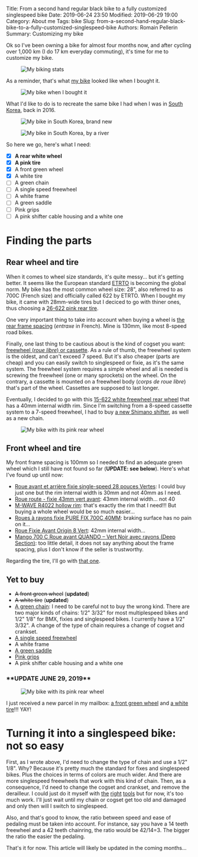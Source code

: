 Title: From a second hand regular black bike to a fully customized singlespeed bike
Date: 2019-06-24 23:50
Modified: 2019-06-29 19:00
Category: About me
Tags: bike
Slug: from-a-second-hand-regular-black-bike-to-a-fully-customized-singlespeed-bike
Authors: Romain Pellerin
Summary: Customizing my bike

Ok so I've been owning a bike for almost four months now, and after cycling over 1,000 km (I do 17 km everyday commuting), it's time for me to customize my bike.

<figure class="center"><img alt="My biking stats" src="{filename}/images/bike-app.jpg" /></figure>

As a reminder, that's what [my bike](https://www.infine-cycles.com/fr/velos/81-1150-velo-urbain-classic-40.html) looked like when I bought it.

<figure class="center"><img alt="My bike when I bought it" src="{filename}/images/bike-paris2.jpg" /></figure>

What I'd like to do is to recreate the same bike I had when I was in [South Korea]({filename}/south-korea.md), back in 2016.

<figure class="center"><img alt="My bike in South Korea, brand new" src="{filename}/images/south-korea/bike.jpg" /></figure>

<figure class="center"><img alt="My bike in South Korea, by a river" src="{filename}/images/bike-korea.jpg" /></figure>

So here we go, here's what I need:

- [x] **A rear white wheel**
- [x] **A pink tire**
- [x] A front green wheel
- [x] A white tire
- [ ] A green chain
- [ ] A single speed freewheel
- [ ] A white frame
- [ ] A green saddle
- [ ] Pink grips
- [ ] A pink shifter cable housing and a white one

# Finding the parts

## Rear wheel and tire

When it comes to wheel size standards, it's quite messy... but it's getting better. It seems like the European standard [ETRTO](https://en.wikipedia.org/wiki/ISO_5775) is becoming the global norm. My bike has the most common wheel size: 28", also referred to as 700C (French size) and officially called 622 by ETRTO. When I bought my bike, it came with 28mm-wide tires but I deciced to go with thiner ones, thus choosing a [26-622 pink rear tire](https://www.lecyclo.com/velo/roue-pneu/pneu-velo/pneu-kenda/pneu-velo-de-route-rose-700-x-26-c-kenda.html).

One very important thing to take into account when buying a wheel is [the rear frame spacing](https://www.sheldonbrown.com/frame-spacing.html) (_entraxe_ in French). Mine is 130mm, like most 8-speed road bikes.

Finally, one last thing to be cautious about is the kind of cogset you want: [freewheel (_roue libre_) or cassette](https://www.lecyclo.com/outils/roue-libre-cassette-velo.html). As a rule of thumb, the freewheel system is the oldest, and can't exceed 7 speed. But it's also cheaper (parts are cheap) and you can easily switch to singlespeed or fixie, as it's the same system. The freewheel system requires a simple wheel and all is needed is screwing the freewheel (one or many sprockets) on the wheel. On the contrary, a cassette is mounted on a freewheel body (_corps de roue libre_) that's part of the wheel. Cassettes are supposed to last longer.

Eventually, I decided to go with this [15-622 white freewheel rear wheel](https://www.lecyclo.com/velo/roue-pneu/roue-velo/roue-arriere/roue-arriere-velo-de-course-700-blanche-roue-libre-5-7-vitesses.html) that has a 40mm internal width rim. Since I'm switching from a 8-speed cassette system to a 7-speed freewheel, I had to buy [a new Shimano shifter](https://www.amazon.fr/gp/product/B00EXU0WBK), as well as a new chain.

<figure class="center"><img alt="My bike with its pink rear wheel" src="{filename}/images/bike-pink-rear-wheel.jpg" /></figure>

## Front wheel and tire

My front frame spacing is 100mm so I needed to find an adequate green wheel which I still have not found so far (**UPDATE: see below**). Here's what I've found up until now:

- [Roue avant et arrière fixie single-speed 28 pouces Vertes](https://www.lecyclo.com/velo/roue-pneu/roue-velo/paire-de-roues/roue-avant-et-arriere-fixie-single-speed-28-pouces-vertes.html): I could buy just one but the rim internal width is 30mm and not 40mm as I need.
- [Roue route - fixie 43mm vert avant](https://www.velo-zone.fr/pieces-roues-route_fixie/8894-roue-route-fixie-43mm-vert-avant-selection.html#detail): 43mm internal width... not 40
- [M-WAVE R4022 hollow rim](https://www.messingschlager.com/en/products/rim_t67/m-wave-r4022-hollow-rim_a381040-S): that's exactly the rim that I need!!! But buying a whole wheel would be so much easier...
- [Roues à rayons fixie PURE FIX 700C 40MM](https://www.beastybike.com/roues-a-rayons/336-1531-paire-de-roues-a-rayons-fixie-pure-fix-700c-40mm.html#/6-couleur-vert): braking surface has no pain on it...
- [Roue Fixie Avant Origin 8 Vert](https://www.santafixie.fr/roues-velos-pignon-fixe/avant/roue-avant-origin8-vert-pc.html#): 42mm internal width...
- [Mango 700 C Roue avant QUANDO – Vert Noir avec rayons (Deep Section)](https://www.amazon.fr/Mango-avant-QUANDO-rayons-Section/dp/B074VC6WJW/ref=sr_1_10?__mk_fr_FR=%C3%85M%C3%85%C5%BD%C3%95%C3%91&keywords=roue+verte&qid=1561217052&s=sports&sr=1-10): too little detail, it does not say anything about the frame spacing, plus I don't know if the seller is trustworthy.

Regarding the tire, I'll go with [that one](https://www.lecyclo.com/velo/roue-pneu/pneu-velo/pneu-kenda/pneu-velo-blanc-pour-fixie-et-single-speed-700-x-26-c-kenda.html).

## Yet to buy

- <s>A front green wheel</s> (**updated**)
- <s>A white tire</s> (**updated**)
- [A green chain](https://www.lecyclo.com/velo/pieces-detachees/transmission/chaine/chaine-velo-bmx-fixie-single-speed-verte.html): I need to be careful not to buy the wrong kind. There are two major kinds of chains: 1/2" 3/32" for most multiplespeed bikes and 1/2" 1/8" for BMX, fixies and singlespeed bikes. I currently have a 1/2" 3/32". A change of the type of chain requires a change of cogset and crankset.
- [A single speed freewheel](https://www.lecyclo.com/velo/pieces-detachees/transmission/cassette-roue-libre/roue-libre-mono-vitesse-pour-velo.html)
- A white frame
- [A green saddle](https://www.lecyclo.com/velo/confort/selle-tige-et-housse/selle/selle-velo-vintage-verte-imitation-cuir-avec-rivets.html)
- [Pink grips](https://www.lecyclo.com/velo/confort/potence-guidon/poignee-corne/grips-roses-pour-guidon-de-velo-get-shorty-blb.html)
- A pink shifter cable housing and a white one

### \*\*UPDATE JUNE 29, 2019\*\*

<figure class="center"><img alt="My bike with its pink rear wheel" src="{filename}/images/bike-pink-green.jpg" /></figure>

I just received a new parcel in my mailbox: [a front green wheel](https://www.beastybike.com/roues-a-rayons/336-1531-paire-de-roues-a-rayons-fixie-pure-fix-700c-40mm.html#/6-couleur-vert) and [a white tire](https://www.lecyclo.com/velo/roue-pneu/pneu-velo/pneu-kenda/pneu-velo-blanc-pour-fixie-et-single-speed-700-x-26-c-kenda.html)!!! YAY!

# Turning it into a singlespeed bike: not so easy

First, as I wrote above, I'd need to change the type of chain and use a 1/2" 1/8". Why? Because it's pretty much the standard for fixes and singlespeed bikes. Plus the choices in terms of colors are much wider. And there are more singlespeed freewheels that work with this kind of chain. Then, as a consequence, I'd need to change the cogset and crankset, and remove the derailleur. I could just do it myself with [the](https://www.lecyclo.com/velo/pieces-detachees/outils/transmission/demonte-roue-libre-super-b-tb-1045.html) [right](https://www.lecyclo.com/velo/pieces-detachees/outils/transmission/derive-chaine-de-velo.html) [tools](https://www.lecyclo.com/velo/pieces-detachees/outils/transmission/pince-a-maillon-chaine-velo-2-en-1-montage-et-demontage.html) but for now, it's too much work. I'll just wait until my chain or cogset get too old and damaged and only then will I switch to singlespeed.

Also, and that's good to know, the ratio between speed and ease of pedaling must be taken into account. For instance, say you have a 14 teeth freewheel and a 42 teeth chainring, the ratio would be 42/14=3. The bigger the ratio the easier the pedaling.

That's it for now. This article will likely be updated in the coming months...
